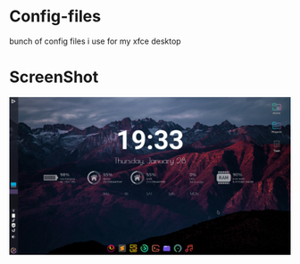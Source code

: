 # Config-files
bunch of config files i use for my xfce desktop
# ScreenShot

![xfce-screenshot](https://github.com/David-848/Config-files/blob/main/Screenshot_2021-01-28_19-33-45.png)
